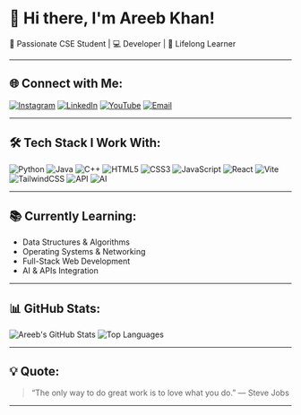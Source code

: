 # 👋 Hi there, I'm Areeb Khan!

🚀 Passionate CSE Student | 💻 Developer | 🧠 Lifelong Learner

---

## 🌐 Connect with Me:
[![Instagram](https://img.shields.io/badge/Instagram-E4405F?style=for-the-badge&logo=instagram&logoColor=white)](https://instagram.com/)
[![LinkedIn](https://img.shields.io/badge/LinkedIn-0A66C2?style=for-the-badge&logo=linkedin&logoColor=white)](https://linkedin.com/)
[![YouTube](https://img.shields.io/badge/YouTube-FF0000?style=for-the-badge&logo=youtube&logoColor=white)](https://youtube.com/)
[![Email](https://img.shields.io/badge/Gmail-D14836?style=for-the-badge&logo=gmail&logoColor=white)](mailto:your.email@example.com)

---

## 🛠️ Tech Stack I Work With:

![Python](https://img.shields.io/badge/Python-3776AB?style=for-the-badge&logo=python&logoColor=white)
![Java](https://img.shields.io/badge/Java-ED8B00?style=for-the-badge&logo=java&logoColor=white)
![C++](https://img.shields.io/badge/C++-00599C?style=for-the-badge&logo=c%2b%2b&logoColor=white)
![HTML5](https://img.shields.io/badge/HTML5-E34F26?style=for-the-badge&logo=html5&logoColor=white)
![CSS3](https://img.shields.io/badge/CSS3-1572B6?style=for-the-badge&logo=css3&logoColor=white)
![JavaScript](https://img.shields.io/badge/JavaScript-F7DF1E?style=for-the-badge&logo=javascript&logoColor=black)
![React](https://img.shields.io/badge/React-20232A?style=for-the-badge&logo=react&logoColor=61DAFB)
![Vite](https://img.shields.io/badge/Vite-646CFF?style=for-the-badge&logo=vite&logoColor=white)
![TailwindCSS](https://img.shields.io/badge/Tailwind_CSS-38B2AC?style=for-the-badge&logo=tailwind-css&logoColor=white)
![API](https://img.shields.io/badge/API-FF9900?style=for-the-badge&logo=fastapi&logoColor=white)
![AI](https://img.shields.io/badge/AI-007ACC?style=for-the-badge&logo=openai&logoColor=white)

---

## 📚 Currently Learning:

- Data Structures & Algorithms  
- Operating Systems & Networking  
- Full-Stack Web Development  
- AI & APIs Integration

---

## 📊 GitHub Stats:

![Areeb's GitHub Stats](https://github-readme-stats.vercel.app/api?username=areebkhan205&show_icons=true&theme=radical)
![Top Languages](https://github-readme-stats.vercel.app/api/top-langs/?username=areebkhan205&layout=compact&theme=radical)

---

## 💡 Quote:

> “The only way to do great work is to love what you do.” — Steve Jobs

---

